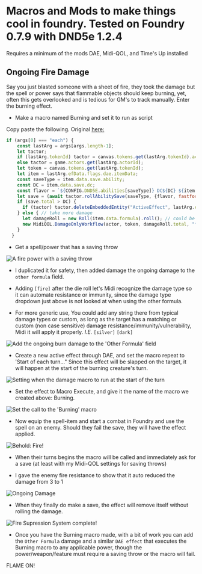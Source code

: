 # Macros and Mods to make things cool in foundry. Tested on Foundry 0.7.9 with DND5e 1.2.4

Requires a minimum of the mods DAE, Midi-QOL, and Time's Up installed

## Ongoing Fire Damage

Say you just blasted someone with a sheet of fire, they took the damage but the spell or power says that flammable objects should keep burning, yet, often this gets overlooked and is tedious for GM's to track manually. Enter the burning effect.

* Make a macro named Burning and set it to run as script

Copy paste the following. Original [here:](https://gitlab.com/tposney/times-up)
```javascript
if (args[0] === "each") {
    const lastArg = args[args.length-1];
    let tactor;
    if (lastArg.tokenId) tactor = canvas.tokens.get(lastArg.tokenId).actor;
    else tactor = game.actors.get(lastArg.actorId);
    let token = canvas.tokens.get(lastArg.tokenId);
    let item = lastArg.efData.flags.dae.itemData;
    const saveType = item.data.save.ability;
    const DC = item.data.save.dc;
    const flavor = `${CONFIG.DND5E.abilities[saveType]} DC${DC} ${item.name}`;
    let save = (await tactor.rollAbilitySave(saveType, {flavor, fastforward: true, chatMessage: true})); // could use LMRTFY instead
    if (save.total > DC) {
      if (tactor) tactor.deleteEmbeddedEntity("ActiveEffect", lastArg.effectId);
    } else { // take more damage
      let damageRoll = new Roll(item.data.formula).roll(); // could be passed as an argument
      new MidiQOL.DamageOnlyWorkflow(actor, token, damageRoll.total, "fire", [token], damageRoll, {flavor: `Failed Save for ${item.name}`, item})
    }
  }
```
* Get a spell/power that has a saving throw

![](https://github.com/ExileofBrokenSky/My-Foundry-VTT-Macros/blob/main/Images/fire%20spell.png "A fire power with a saving throw")

* I duplicated it for safety, then added damage the ongoing damage to the `other formula` field.

* Adding `[fire]` after the die roll let's Midi recognize the damage type so it can automate resistance or immunity, since the damage type dropdown just above is not looked at when using the other formula.

* For more generic use, You could add any string there from typical damage types or custom, as long as the target has a matching or custom (non case sensitive) damage resistance/immunity/vulnerability, Midi it will apply it properly. *I.E.* `[silver]` `[dark]`

![](https://github.com/ExileofBrokenSky/My-Foundry-VTT-Macros/blob/main/Images/fire%20spell%202.png "Add the ongoing burn damage to the 'Other Formula' field")

* Create a new active effect through DAE, and set the macro repeat to 'Start of each turn..." Since this effect will be slapped on the target, it will happen at the start of the burning creature's turn.

![](https://github.com/ExileofBrokenSky/My-Foundry-VTT-Macros/blob/main/Images/fire%20spell%203.png "Setting when the damage macro to run at the start of the turn")

* Set the effect to Macro Execute, and give it the name of the macro we created above: Burning.

![](https://github.com/ExileofBrokenSky/My-Foundry-VTT-Macros/blob/main/Images/fire%20spell%204.png "Set the call to the 'Burning' macro")

* Now equip the spell-item and start a combat in Foundry and use the spell on an enemy. Should they fail the save, they will have the effect applied.

![](https://github.com/ExileofBrokenSky/My-Foundry-VTT-Macros/blob/main/Images/fire%20spell%205.png "Behold: Fire!")

* When their turns begins the macro will be called and immediately ask for a save (at least with my Midi-QOL settings for saving throws)

* I gave the enemy fire resistance to show that it auto reduced the damage from 3 to 1

![](https://github.com/ExileofBrokenSky/My-Foundry-VTT-Macros/blob/main/Images/fire%20spell%206.png "Ongoing Damage")

* When they finally do make a save, the effect will remove itself without rolling the damage.

![](https://github.com/ExileofBrokenSky/My-Foundry-VTT-Macros/blob/main/Images/fire%20spell%207.png "Fire Supression System complete!")

* Once you have the Burning macro made, with a bit of work you can add the `Other Formula` damage and a similar `DAE effect` that executes the Burning macro to any applicable power, though the power/weapon/feature must require a saving throw or the macro will fail.

FLAME ON!
